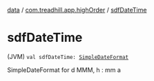 [data](../index.md) / [com.treadhill.app.highOrder](index.md) / [sdfDateTime](./sdf-date-time.md)

# sdfDateTime

(JVM) `val sdfDateTime: `[`SimpleDateFormat`](https://docs.oracle.com/javase/8/docs/api/java/text/SimpleDateFormat.html)

SimpleDateFormat for d MMM, h : mm a

